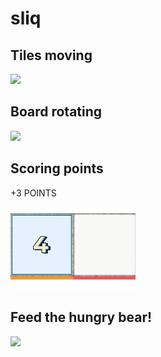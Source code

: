 # sliq
## Tiles moving
<p align="left">
  <img src="https://github.com/BowerHarry/sliq/blob/main/tile-moving.gif" width="400">
</p>


## Board rotating
<p align="left">
  <img src="https://github.com/BowerHarry/sliq/blob/main/board-rotate-readme.gif" width="400">
</p>

## Scoring points
  +3 POINTS
<p align="left">
  <img src="https://github.com/BowerHarry/sliq/blob/main/scoring-points.gif" width="200">
</p>

## Feed the hungry bear!

<p align="left">
  <img src="https://github.com/BowerHarry/sliq/blob/main/feeding-bear.gif" width="400">
</p>
